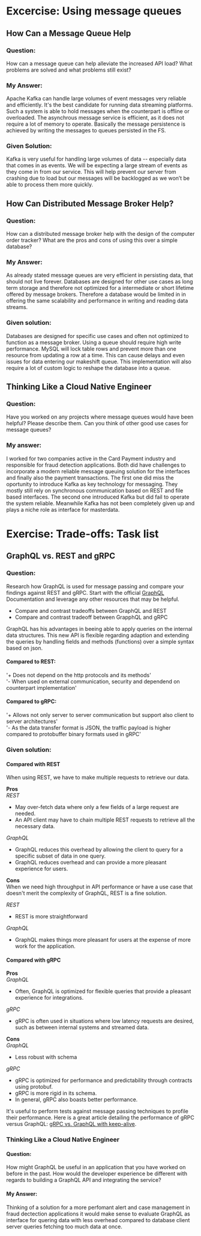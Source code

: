 # Excercise: Using message queues

## How Can a Message Queue Help

### Question:
How can a message queue can help alleviate the increased API load? What problems are solved and what problems still exist?

### My Answer:
Apache Kafka can handle large volumes of event messages very reliable and efficiently. It's the best candidate for running data streaming platforms. Such a system is able to hold messages when the counterpart is offline or overloaded. The asynchrous message service is efficient, as it does not require a lot of memory to operate. Basically the message persistence is achieved by writing the messages to queues persisted in the FS.

### Given Solution:
Kafka is very useful for handling large volumes of data -- especially data that comes in as events. We will be expecting a large stream of events as they come in from our service. This will help prevent our server from crashing due to load but our messages will be backlogged as we won’t be able to process them more quickly.


## How Can Distributed Message Broker Help?

### Question:
How can a distributed message broker help with the design of the computer order tracker? What are the pros and cons of using this over a simple database?

### My Answer:
As already stated message queues are very efficient in persisting data, that should not live forever. Databases are designed for other use cases as long term storage and therefore not optimized for a intermediate or short lifetime offered by message brokers. Therefore a database would be limited in in offering the same scalability and performance in writing and reading data streams.

### Given solution:
Databases are designed for specific use cases and often not optimized to function as a message broker. Using a queue should require high write performance. MySQL will lock table rows and prevent more than one resource from updating a row at a time. This can cause delays and even issues for data entering our makeshift queue. This implementation will also require a lot of custom logic to reshape the database into a queue.


## Thinking Like a Cloud Native Engineer

### Question:
Have you worked on any projects where message queues would have been helpful? Please describe them. Can you think of other good use cases for message queues?


### My answer:
I worked for two companies active in the Card Payment industry and responsible for fraud detection applications. Both did have challenges to incorporate a modern reliable message queuing solution for the interfaces and finally also the payment transactions. The first one did miss the oportunity to introduce Kafka as key technology for messaging. They mostly still rely on synchronous communication based on REST and file based interfaces. The second one introduced Kafka but did fail to operate the system reliable. Meanwhile Kafka has not been completely given up and plays a niche role as interface for masterdata.


# Exercise: Trade-offs: Task list

## GraphQL vs. REST and gRPC

### Question:

Research how GraphQL is used for message passing and compare your findings against REST and gRPC. Start with the official [GraphQL](https://graphql.org/learn/) Documentation  and leverage any other resources that may be helpful.

- Compare and contrast tradeoffs between GraphQL and REST
- Compare and contrast tradeoff between GrapphQL and gRPC

GraphQL has his advantages in beeing able to apply queries on the internal data structures. This new API is flexible regarding adaption and extending the queries by handling fields and methods (functions) over a simple syntax based on json. 

#### Compared to REST: 

'+ Does not depend on the http protocols and its methods'\
'- When used on external communication, security and dependend on counterpart implementation'

#### Compared to gRPC:

'+ Allows not only server to server communication but support also client to server architectures'\
'- As the data transfer format is JSON, the traffic payload is higher compared to protobuffer binary formats used in gRPC'

### Given solution:

#### Compared with REST
When using REST, we have to make multiple requests to retrieve our data.

**Pros**\
_REST_
- May over-fetch data where only a few fields of a large request are needed.
- An API client may have to chain multiple REST requests to retrieve all the necessary data.

_GraphQL_

- GraphQL reduces this overhead by allowing the client to query for a specific subset of data in one query.
- GraphQL reduces overhead and can provide a more pleasant experience for users.

**Cons**\
When we need high throughput in API performance or have a use case that doesn't merit the complexity of GraphQL, REST is a fine solution.

_REST_

- REST is more straightforward

_GraphQL_

- GraphQL makes things more pleasant for users at the expense of more work for the application.

#### Compared with gRPC

**Pros**\
_GraphQL_

- Often, GraphQL is optimized for flexible queries that provide a pleasant experience for integrations.

_gRPC_

- gRPC is often used in situations where low latency requests are desired, such as between internal systems and streamed data.

**Cons**\
_GraphQL_

- Less robust with schema

_gRPC_

- gRPC is optimized for performance and predictability through contracts using protobuf.
- gRPC is more rigid in its schema.
- In general, gRPC also boasts better performance.

It's useful to perform tests against message passing techniques to profile their performance. Here is a great article detailing the performance of gRPC versus GraphQL: [gRPC vs. GraphQL with keep-alive](https://blog.q42.nl/graphql-keep-alive-4379fe1a8b58/).


### Thinking Like a Cloud Native Engineer

#### Question:
How might GraphQL be useful in an application that you have worked on before in the past. How would the developer experience be different with regards to building a GraphQL API and integrating the service?

#### My Answer:
Thinking of a solution for a more perfomant alert and case management in fraud dectection applications it would make sense to evaluate GraphQL as interface for quering data with less overhead compared to database client server queries fetching too much data at once.